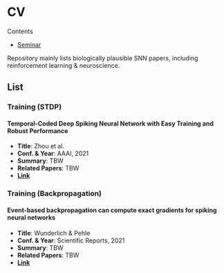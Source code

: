 # CV
Contents
- [Seminar](seminar/seminar_contents.md)


Repository mainly lists biologically plausible SNN papers, including reinforcement learning & neuroscience.

## List

### Training (STDP)

#### Temporal-Coded Deep Spiking Neural Network with Easy Training and Robust Performance
- **Title**: Zhou et al.
- **Conf. & Year**: AAAI, 2021
- **Summary**: TBW
- **Related Papers**: TBW
- [**Link**](https://ojs.aaai.org/index.php/AAAI/article/view/17329)

### Training (Backpropagation)

#### Event-based backpropagation can compute exact gradients for spiking neural networks
- **Title**: Wunderlich & Pehle
- **Conf. & Year**: Scientific Reports, 2021
- **Summary**: TBW
- **Related Papers**: TBW
- [**Link**](https://www.nature.com/articles/s41598-021-91786-z)
